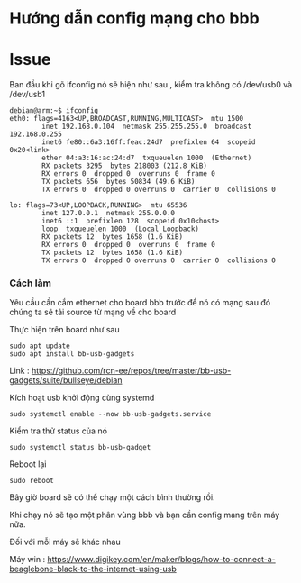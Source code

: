 # Hướng dẫn config mạng cho bbb
# Issue

Ban đầu khi gõ ifconfig nó sẽ hiện như sau , kiểm tra không có /dev/usb0 và /dev/usb1
```
debian@arm:~$ ifconfig
eth0: flags=4163<UP,BROADCAST,RUNNING,MULTICAST>  mtu 1500
        inet 192.168.0.104  netmask 255.255.255.0  broadcast 192.168.0.255
        inet6 fe80::6a3:16ff:feac:24d7  prefixlen 64  scopeid 0x20<link>
        ether 04:a3:16:ac:24:d7  txqueuelen 1000  (Ethernet)
        RX packets 3295  bytes 218003 (212.8 KiB)
        RX errors 0  dropped 0  overruns 0  frame 0
        TX packets 656  bytes 50834 (49.6 KiB)
        TX errors 0  dropped 0 overruns 0  carrier 0  collisions 0

lo: flags=73<UP,LOOPBACK,RUNNING>  mtu 65536
        inet 127.0.0.1  netmask 255.0.0.0
        inet6 ::1  prefixlen 128  scopeid 0x10<host>
        loop  txqueuelen 1000  (Local Loopback)
        RX packets 12  bytes 1658 (1.6 KiB)
        RX errors 0  dropped 0  overruns 0  frame 0
        TX packets 12  bytes 1658 (1.6 KiB)
        TX errors 0  dropped 0 overruns 0  carrier 0  collisions 0
```

### Cách làm 

Yêu cầu cần cắm ethernet cho board bbb trước để nó có mạng sau đó chúng ta sẽ tải source từ mạng về cho board

Thực hiện trên board như sau 

```
sudo apt update
sudo apt install bb-usb-gadgets
```

Link : https://github.com/rcn-ee/repos/tree/master/bb-usb-gadgets/suite/bullseye/debian

Kích hoạt usb khởi động cùng systemd 
```
sudo systemctl enable --now bb-usb-gadgets.service
```

Kiểm tra thử status của nó
```
sudo systemctl status bb-usb-gadget
```

Reboot lại 
```
sudo reboot
```

Bây giờ board sẽ có thể chạy một cách bình thường rồi.

Khi chạy nó sẽ tạo một phân vùng bbb và bạn cần config mạng trên máy nữa.

Đối với mỗi máy sẽ khác nhau 

Máy win : https://www.digikey.com/en/maker/blogs/how-to-connect-a-beaglebone-black-to-the-internet-using-usb
